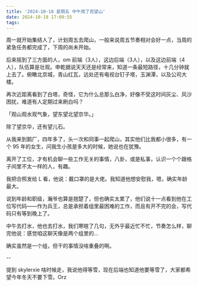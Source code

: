 ```yaml
---
title: '2024-10-18 星期五 中午爬了百望山'
date: 2024-10-18 17:09:55
tags:
---
```


周一就开始集结人了，计划周五去爬山，一般来说周五节奏相对会好一点，当周的紧急任务都完成了，下周的尚未开始。

后来摇到了三方面的人，om 前端（3人），这边后端（3人），以及这边前端（4人），队伍算是壮观。申乾据说天天还是经常来，知道一条最短路径，十几分钟就上去了。俯瞰北京城，青山红瓦，远处还有电视台钉子塔，玉渊潭，以及公司大楼。

再次近距离看到了白塔，奇怪，它为什么总那么白净，好像不受这时间灰尘、风沙困扰，难道有人定期过来刷白吗？

「观山观水观气象，望东望北望京华。」

除了望京华，还有望儿石。

从我来到鹅厂，四年多了，头一次和同事一起爬山，其实他们比我都小很多，有一个 95 年的女生，问我生小孩是多大的时候，她说也在犹豫。

离开了工位，才有机会聊一些工作无关的事情，八卦，或是私事，认识一个个跟格子间里不太一样的人，有趣。

我把合照发给 L 看，他说：戴口罩的是大佬。我知道他想安慰我，嗯，确实年龄最大。

说到年龄和职级，瀚爷也算是翘楚了，但也确实太累了，他们说十一点看到他在工位写代码——作为兵王，总是承担着组里最困难的工作，而且有开不完的会，写代码只有等到晚上了。

中午去打水，他也去打水，我们寒暄了几句，无外乎最近忙不忙，节奏怎么样，聊完他说：感觉咱这聊天像是两个组里的...

确实虽然是一个组，但干的事情没啥重叠的啊。

--

提到 skylerxie 啥时候走，我说他得等雪，现在后端也知道他要等雪了，大家都希望今年冬天不要下雪。Orz


